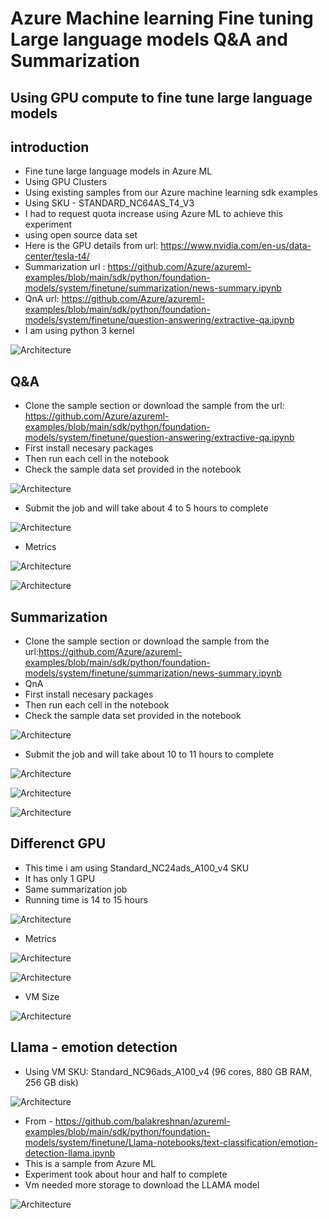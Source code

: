 # Azure Machine learning Fine tuning Large language models Q&A and Summarization

## Using GPU compute to fine tune large language models

## introduction

- Fine tune large language models in Azure ML
- Using GPU Clusters
- Using existing samples from our Azure machine learning sdk examples
- Using SKU - STANDARD_NC64AS_T4_V3
- I had to request quota increase using Azure ML to achieve this experiment
- using open source data set
- Here is the GPU details from url: https://www.nvidia.com/en-us/data-center/tesla-t4/
- Summarization url : https://github.com/Azure/azureml-examples/blob/main/sdk/python/foundation-models/system/finetune/summarization/news-summary.ipynb
- QnA url: https://github.com/Azure/azureml-examples/blob/main/sdk/python/foundation-models/system/finetune/question-answering/extractive-qa.ipynb
- I am using python 3 kernel

![Architecture](https://github.com/balakreshnan/Samples2023/blob/main/AzureML/Images/finetune1.jpg "Architecture")

## Q&A

- Clone the sample section or download the sample from the url: https://github.com/Azure/azureml-examples/blob/main/sdk/python/foundation-models/system/finetune/question-answering/extractive-qa.ipynb
- First install necesary packages
- Then run each cell in the notebook
- Check the sample data set provided in the notebook

![Architecture](https://github.com/balakreshnan/Samples2023/blob/main/AzureML/Images/finetune2.jpg "Architecture")

- Submit the job and will take about 4 to 5 hours to complete

![Architecture](https://github.com/balakreshnan/Samples2023/blob/main/AzureML/Images/finetune4.jpg "Architecture")

- Metrics

![Architecture](https://github.com/balakreshnan/Samples2023/blob/main/AzureML/Images/finetune6.jpg "Architecture")

![Architecture](https://github.com/balakreshnan/Samples2023/blob/main/AzureML/Images/finetune7.jpg "Architecture")

## Summarization

- Clone the sample section or download the sample from the url:https://github.com/Azure/azureml-examples/blob/main/sdk/python/foundation-models/system/finetune/summarization/news-summary.ipynb
- QnA 
- First install necesary packages
- Then run each cell in the notebook
- Check the sample data set provided in the notebook

![Architecture](https://github.com/balakreshnan/Samples2023/blob/main/AzureML/Images/finetune3.jpg "Architecture")

- Submit the job and will take about 10 to 11 hours to complete

![Architecture](https://github.com/balakreshnan/Samples2023/blob/main/AzureML/Images/finetune5.jpg "Architecture")

![Architecture](https://github.com/balakreshnan/Samples2023/blob/main/AzureML/Images/finetune8.jpg "Architecture")

![Architecture](https://github.com/balakreshnan/Samples2023/blob/main/AzureML/Images/finetune9.jpg "Architecture")

## Differenct GPU

- This time i am using Standard_NC24ads_A100_v4 SKU
- It has only 1 GPU
- Same summarization job
- Running time is 14 to 15 hours
  
![Architecture](https://github.com/balakreshnan/Samples2023/blob/main/AzureML/Images/finetune10.jpg "Architecture")

- Metrics

![Architecture](https://github.com/balakreshnan/Samples2023/blob/main/AzureML/Images/finetune11.jpg "Architecture")

![Architecture](https://github.com/balakreshnan/Samples2023/blob/main/AzureML/Images/finetune12.jpg "Architecture")

- VM Size

![Architecture](https://github.com/balakreshnan/Samples2023/blob/main/AzureML/Images/finetune13.jpg "Architecture")

## Llama - emotion detection

- Using VM SKU: Standard_NC96ads_A100_v4 (96 cores, 880 GB RAM, 256 GB disk)

![Architecture](https://github.com/balakreshnan/Samples2023/blob/main/AzureML/Images/finetune15.jpg "Architecture")

- From - https://github.com/balakreshnan/azureml-examples/blob/main/sdk/python/foundation-models/system/finetune/Llama-notebooks/text-classification/emotion-detection-llama.ipynb
- This is a sample from Azure ML
- Experiment took about hour and half to complete
- Vm needed more storage to download the LLAMA model

![Architecture](https://github.com/balakreshnan/Samples2023/blob/main/AzureML/Images/finetune14.jpg "Architecture")